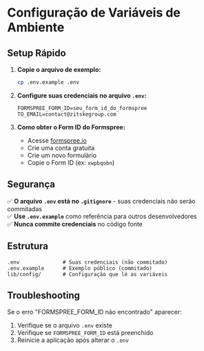 # Configuração de Variáveis de Ambiente

## Setup Rápido

1. **Copie o arquivo de exemplo:**
   ```bash
   cp .env.example .env
   ```

2. **Configure suas credenciais no arquivo `.env`:**
   ```
   FORMSPREE_FORM_ID=seu_form_id_do_formspree
   TO_EMAIL=contact@zitskegroup.com
   ```

3. **Como obter o Form ID do Formspree:**
   - Acesse [formspree.io](https://formspree.io)
   - Crie uma conta gratuita
   - Crie um novo formulário
   - Copie o Form ID (ex: `xwpbqobn`)

## Segurança

✅ **O arquivo `.env` está no `.gitignore`** - suas credenciais não serão commitadas  
✅ **Use `.env.example`** como referência para outros desenvolvedores  
✅ **Nunca commite credenciais** no código fonte  

## Estrutura

```
.env              # Suas credenciais (não commitado)
.env.example      # Exemplo público (commitado)
lib/config/       # Configuração que lê as variáveis
```

## Troubleshooting

Se o erro "FORMSPREE_FORM_ID não encontrado" aparecer:
1. Verifique se o arquivo `.env` existe
2. Verifique se `FORMSPREE_FORM_ID` está preenchido
3. Reinicie a aplicação após alterar o `.env`
